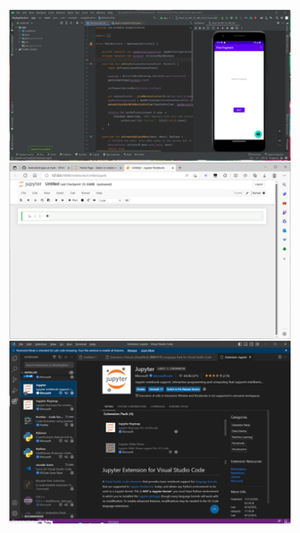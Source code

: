 ![android截图](https://github.com/1814870464/android_3/blob/main/text_1/p1.png)
![jupyter截图](https://github.com/1814870464/android_3/blob/main/text_1/p2.png)
![vscode截图](https://github.com/1814870464/android_3/blob/main/text_1/p3.png)
